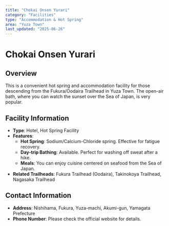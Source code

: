 ```yaml
---
title: "Chokai Onsen Yurari"
category: "Facilities"
type: "Accommodation & Hot Spring"
area: "Yuza Town"
last_updated: "2025-06-26"
---
```


# Chokai Onsen Yurari

## Overview
This is a convenient hot spring and accommodation facility for those descending from the Fukura/Oodaira Trailhead in Yuza Town. The open-air bath, where you can watch the sunset over the Sea of Japan, is very popular.

## Facility Information
- **Type**: Hotel, Hot Spring Facility
- **Features**:
    - **Hot Spring**: Sodium/Calcium-Chloride spring. Effective for fatigue recovery.
    - **Day-trip Bathing**: Available. Perfect for washing off sweat after a hike.
    - **Meals**: You can enjoy cuisine centered on seafood from the Sea of Japan.
- **Related Trailheads**: Fukura Trailhead (Oodaira), Takinokoya Trailhead, Nagasaka Trailhead

## Contact Information
- **Address**: Nishihama, Fukura, Yuza-machi, Akumi-gun, Yamagata Prefecture
- **Phone Number**: Please check the official website for details.